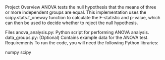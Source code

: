 Project Overview
ANOVA tests the null hypothesis that the means of three or more independent groups are equal. This implementation uses the scipy.stats.f_oneway function to calculate the F-statistic and p-value, which can then be used to decide whether to reject the null hypothesis.

Files
anova_analysis.py: Python script for performing ANOVA analysis.
data_groups.py: (Optional) Contains example data for the ANOVA test.
Requirements
To run the code, you will need the following Python libraries:

numpy
scipy
